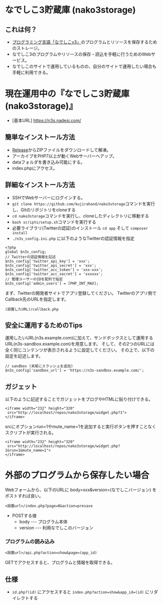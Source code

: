 # なでしこ3貯蔵庫 (nako3storage)

## これは何？

 - [プログラミング言語「なでしこv3」](https://nadesi.com)のプログラムとリソースを保存するためのストレージ。
 - なでしこ3のプログラムやリソースの保存・読込を手軽に行うためのWebサービス。
 - なでしこのサイトで運用しているものの、自分のサイトで運用したい場合も手軽に利用できる。

# 現在運用中の『なでしこ3貯蔵庫(nako3storage)』

 - [基本URL] https://n3s.nadesi.com/

## 簡単なインストール方法

 - [Release](https://github.com/kujirahand/nako3storage/releases)からZIPファイルをダウンロードして解凍。
 - アーカイブをPHP7以上が動くWebサーバーへアップ。
 - dataフォルダを書き込み可能にする。
 - index.phpにアクセス。

## 詳細なインストール方法

 - SSHでWebサーバーにログインする。
 - `git clone https://github.com/kujirahand/nako3storage`コマンドを実行し、Gitのリポジトリをcloneする
 - `cd nako3storage`コマンドを実行し、cloneしたディレクトリに移動する
 - `bash scripts/setup.sh`コマンドを実行する
 - 必要ライブラリ(Twitterの認証)のインストール `cd app` そして `composer install`
 - `./n3s_config.ini.php` に以下のようなTwitterの認証情報を指定

```
<?php
global $n3s_config;
// Twitterの認証情報を記述
$n3s_config['twitter_api_key'] = 'xxx';
$n3s_config['twitter_api_secret'] = 'xxx';
$n3s_config['twitter_acc_token'] = 'xxx-xxx';
$n3s_config['twitter_acc_secret'] = 'xxxxxx';
// 管理ユーザーのIDを配列で指定
$n3s_config['admin_users'] = [PHP_INT_MAX];
```

まず、Twitterの開発者サイトでアプリ登録してください。
Twitterのアプリ側でCallback先のURLを指定します。

```
(設置したURL)/callback.php
```

## 安全に運用するためのTips

運用したいURL(n3s.example.com)に加えて、サンドボックスとして運用するURL(n3s-sandbox.example.com)を用意します。
そして、その2つのURLには全く同じコンテンツが表示されるように設定してください。
その上で、以下の設定を記述します。

```
// sandbox (末尾にスラッシュを追加)
$n3s_config['sandbox_url'] = 'https://n3s-sandbox.example.com/';
```


## ガジェット

以下のように記述することでガジェットをブログやHTMLに貼り付けできる。

 ```
 <iframe width="232" height="320"
  src="http://localhost/repos/nako3storage/widget.php?1">
</iframe>
 ```

srcにオプションrun=1やmute_name=1を追加すると実行ボタンを押すことなくスクリプトが実行される。

 ```
 <iframe width="232" height="320"
  src="http://localhost/repos/nako3storage/widget.php?1&run=1&mute_name=1">
</iframe>
 ```


# 外部のプログラムから保存したい場合

Webフォームから、以下のURLに body=xxx&version=(なでしこバージョン) をポストすれば良い。

```
<設置url>/index.php?page=0&action=presave
```
 - POSTする値
   - body --- プログラム本体
   - version --- 利用なでしこのバージョン


### プログラムの読み込み

```
<設置url>/api.php?action=show&page=(app_id)
```

GETでアクセスすると、プログラムと情報を取得できる。

## 仕様

- `id.php?(id)` にアクセスすると `index.php?action=show&app_id=(id)` にリダイレクトする



